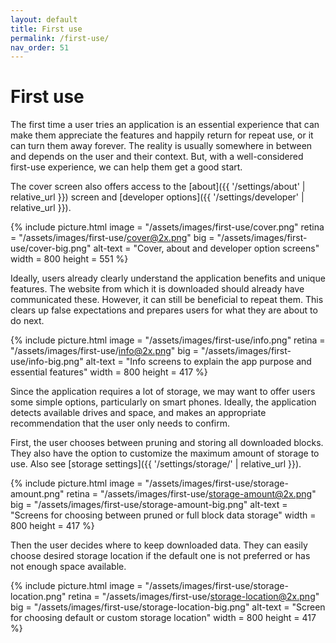 ```yaml
---
layout: default
title: First use
permalink: /first-use/
nav_order: 51
---
```


# First use

The first time a user tries an application is an essential experience that can make them appreciate the features and happily return for repeat use, or it can turn them away forever. The reality is usually somewhere in between and depends on the user and their context. But, with a well-considered first-use experience, we can help them get a good start.

The cover screen also offers access to the [about]({{ '/settings/about' | relative_url }}) screen and [developer options]({{ '/settings/developer' | relative_url }}).

{% include picture.html
	image = "/assets/images/first-use/cover.png"
	retina = "/assets/images/first-use/cover@2x.png"
	big = "/assets/images/first-use/cover-big.png"
	alt-text = "Cover, about and developer option screens"
	width = 800
	height = 551
%}

Ideally, users already clearly understand the application benefits and unique features. The website from which it is downloaded should already have communicated these. However, it can still be beneficial to repeat them. This clears up false expectations and prepares users for what they are about to do next. 

{% include picture.html
	image = "/assets/images/first-use/info.png"
	retina = "/assets/images/first-use/info@2x.png"
	big = "/assets/images/first-use/info-big.png"
	alt-text = "Info screens to explain the app purpose and essential features"
	width = 800
	height = 417
%}

Since the application requires a lot of storage, we may want to offer users some simple options, particularly on smart phones. Ideally, the application detects available drives and space, and makes an appropriate recommendation that the user only needs to confirm.

First, the user chooses between pruning and storing all downloaded blocks. They also have the option to customize the maximum amount of storage to use. Also see [storage settings]({{ '/settings/storage/' | relative_url }}).

{% include picture.html
	image = "/assets/images/first-use/storage-amount.png"
	retina = "/assets/images/first-use/storage-amount@2x.png"
	big = "/assets/images/first-use/storage-amount-big.png"
	alt-text = "Screens for choosing between pruned or full block data storage"
	width = 800
	height = 417
%}

Then the user decides where to keep downloaded data. They can easily choose desired storage location if the default one is not preferred or has not enough space available. 

{% include picture.html
	image = "/assets/images/first-use/storage-location.png"
	retina = "/assets/images/first-use/storage-location@2x.png"
	big = "/assets/images/first-use/storage-location-big.png"
	alt-text = "Screen for choosing default or custom storage location"
	width = 800
	height = 417
%}


